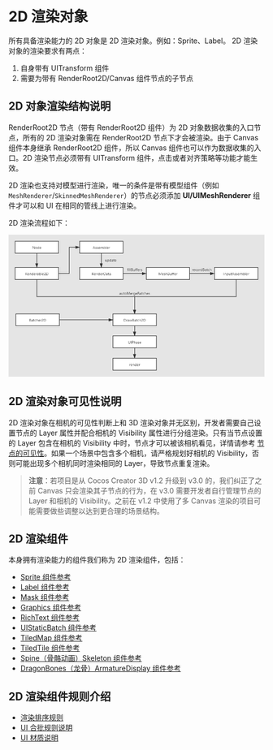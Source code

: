 # 2D 渲染对象

所有具备渲染能力的 2D 对象是 2D 渲染对象。例如：Sprite、Label。 2D 渲染对象的渲染要求有两点：

1. 自身带有 UITransform 组件
2. 需要为带有 RenderRoot2D/Canvas 组件节点的子节点

## 2D 对象渲染结构说明

RenderRoot2D 节点（带有 RenderRoot2D 组件）为 2D 对象数据收集的入口节点，所有的 2D 渲染对象需在 RenderRoot2D 节点下才会被渲染。由于 Canvas 组件本身继承 RenderRoot2D 组件，所以 Canvas 组件也可以作为数据收集的入口。2D 渲染节点必须带有 UITransform 组件，点击或者对齐策略等功能才能生效。

2D 渲染也支持对模型进行渲染，唯一的条件是带有模型组件（例如 `MeshRenderer`/`SkinnedMeshRenderer`）的节点必须添加 **UI/UIMeshRenderer** 组件才可以和 UI 在相同的管线上进行渲染。

2D 渲染流程如下：

![render](render.png)

## 2D 渲染对象可见性说明

2D 渲染对象在相机的可见性判断上和 3D 渲染对象并无区别，开发者需要自己设置节点的 Layer 属性并配合相机的 Visibility 属性进行分组渲染。只有当节点设置的 Layer 包含在相机的 Visibility 中时，节点才可以被该相机看见，详情请参考 [节点的可见性](../../concepts/scene/node-component.md#%E8%AE%BE%E7%BD%AE%E8%8A%82%E7%82%B9%E7%9A%84%E5%8F%AF%E8%A7%81%E6%80%A7)。如果一个场景中包含多个相机，请严格规划好相机的 Visibility，否则可能出现多个相机同时渲染相同的 Layer，导致节点重复渲染。

> **注意**：若项目是从 Cocos Creator 3D v1.2 升级到 v3.0 的，我们纠正了之前 Canvas 只会渲染其子节点的行为，在 v3.0 需要开发者自行管理节点的 Layer 和相机的 Visibility。之前在 v1.2 中使用了多 Canvas 渲染的项目可能需要做些调整以达到更合理的场景结构。

## 2D 渲染组件

本身拥有渲染能力的组件我们称为 2D 渲染组件，包括：

- [Sprite 组件参考](../../ui-system/components/editor/sprite.md)
- [Label 组件参考](../../ui-system/components/editor/label.md)
- [Mask 组件参考](../../ui-system/components/editor/mask.md)
- [Graphics 组件参考](../../ui-system/components/editor/graphics.md)
- [RichText 组件参考](../../ui-system/components/editor/richtext.md)
- [UIStaticBatch 组件参考](../../ui-system/components/editor/ui-static.md)
- [TiledMap 组件参考](../../editor/components/tiledmap.md)
- [TiledTile 组件参考](../../editor/components/tiledtile.md)
- [Spine（骨骼动画）Skeleton 组件参考](../../editor/components/spine.md)
- [DragonBones（龙骨）ArmatureDisplay 组件参考](../../editor/components/dragonbones.md)

## 2D 渲染组件规则介绍

- [渲染排序规则](../../ui-system/components/engine/priority.md)
- [UI 合批规则说明](../../ui-system/components/engine/ui-batch.md)
- [UI 材质说明](../../ui-system/components/engine/ui-material.md)
